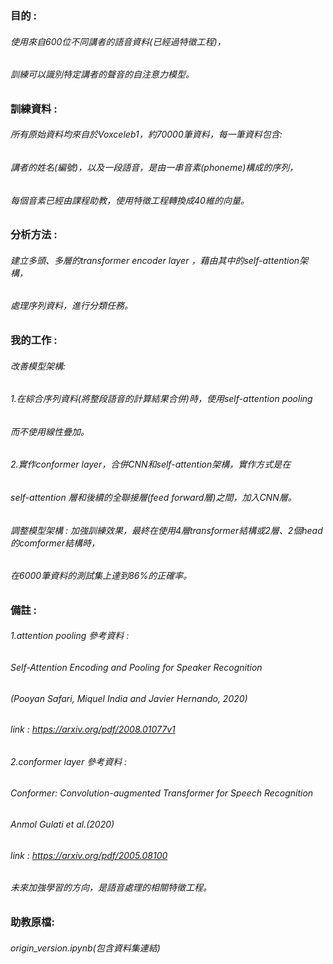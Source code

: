 ### 目的 :
###### 使用來自600位不同講者的語音資料(已經過特徵工程)，
###### 訓練可以識別特定講者的聲音的自注意力模型。

### 訓練資料 : 
###### 所有原始資料均來自於Voxceleb1，約70000筆資料，每一筆資料包含:
###### 講者的姓名(編號)，以及一段語音，是由一串音素(phoneme)構成的序列，
###### 每個音素已經由課程助教，使用特徵工程轉換成40維的向量。

### 分析方法 : 
###### 建立多頭、多層的transformer encoder layer ，藉由其中的self-attention架構，
###### 處理序列資料，進行分類任務。

### 我的工作 : 
###### 改善模型架構: 
###### 1.在綜合序列資料(將整段語音的計算結果合併)時，使用self-attention pooling
###### 而不使用線性疊加。
###### 2.實作conformer layer，合併CNN和self-attention架構，實作方式是在
###### self-attention 層和後續的全聯接層(feed forward層)之間，加入CNN層。
###### 調整模型架構 : 加強訓練效果，最終在使用4層transformer結構或2層、2個head的comformer結構時，
###### 在6000筆資料的測試集上達到86%的正確率。

### 備註 :
###### 1.attention pooling 參考資料 : 
###### Self-Attention Encoding and Pooling for Speaker Recognition
###### (Pooyan Safari, Miquel India and Javier Hernando, 2020)
###### link : https://arxiv.org/pdf/2008.01077v1
###### 2.conformer layer 參考資料 :
###### Conformer: Convolution-augmented Transformer for Speech Recognition
###### Anmol Gulati et al.(2020)
###### link : https://arxiv.org/pdf/2005.08100

###### 未來加強學習的方向，是語音處理的相關特徵工程。

### 助教原檔:
###### origin_version.ipynb(包含資料集連結)
